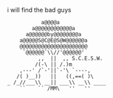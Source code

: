 i will find the bad guys 


```
           a@@@@a             
        a@@@@@@@@@@@@a         
      a@@@@@@by@@@@@@@@a       
    a@@@@@S@C@E@S@W@@@@@@a     
    @@@@@@@@@@@@@@@@@@@@@@     
     `@@@@@@`\\//'@@@@@@'      
          ,,  ||  ,, S.C.E.S.W.
         /(-\ || /.)m          
    ,---' /`-'||`-'\ `----,    
   /( )__))   ||   ((,==( )\   
_ /_//___\\ __|| ___\\ __\\ ____ 
    ``    `` /MM\   ''   ''
```
<!---
deej1721/deej1721 is a ✨ special ✨ repository because its `README.md` (this file) appears on your GitHub profile.
You can click the Preview link to take a look at your changes.
--->
